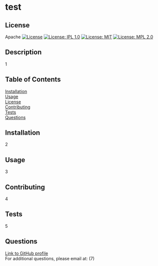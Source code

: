 
  # test
  
  ## License
  Apache
  [![License](https://img.shields.io/badge/License-Apache%202.0-blue.svg)](https://opensource.org/licenses/Apache-2.0)
  [![License: IPL 1.0](https://img.shields.io/badge/License-IPL%201.0-blue.svg)](https://opensource.org/licenses/IPL-1.0)
  [![License: MIT](https://img.shields.io/badge/License-MIT-yellow.svg)](https://opensource.org/licenses/MIT)
  [![License: MPL 2.0](https://img.shields.io/badge/License-MPL%202.0-brightgreen.svg)](https://opensource.org/licenses/MPL-2.0)

  ## Description
  1

  ## Table of Contents
  [Installation](#installation)<br />
  [Usage](#usage)<br />
  [License](#license)<br />
  [Contributing](#contributing)<br />
  [Tests](#tests)<br />
  [Questions](#questions)

  ## Installation
  2

  ## Usage
  3

  ## Contributing
  4

  ## Tests
  5

  ## Questions
  [Link to GitHub profile](https://github.com/6)<br />
  For additional questions, please email at: (7)

  
